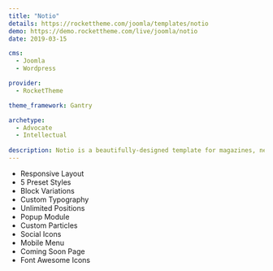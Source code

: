 ```yaml
---
title: "Notio"
details: https://rockettheme.com/joomla/templates/notio
demo: https://demo.rockettheme.com/live/joomla/notio
date: 2019-03-15

cms: 
  - Joomla
  - Wordpress

provider: 
  - RocketTheme

theme_framework: Gantry

archetype:
  - Advocate
  - Intellectual
  
description: Notio is a beautifully-designed template for magazines, news, and other content-rich websites. Featuring a variety of dynamic particles that enable you to easily create custom items or pull content directly from the CMS.
---
```


* Responsive Layout
* 5 Preset Styles
* Block Variations
* Custom Typography
* Unlimited Positions
* Popup Module
* Custom Particles
* Social Icons
* Mobile Menu
* Coming Soon Page
* Font Awesome Icons	